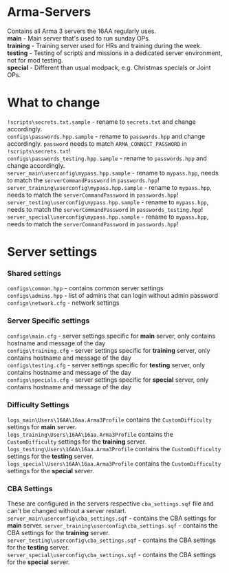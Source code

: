 # Arma-Servers
Contains all Arma 3 servers the 16AA regularly uses.  
**main** - Main server that's used to run sunday OPs.  
**training** - Training server used for HRs and training during the week.  
**testing** - Testing of scripts and missions in a dedicated server environment, not for mod testing.  
**special** - Different than usual modpack, e.g. Christmas specials or Joint OPs.  

# What to change
`!scripts\secrets.txt.sample` - rename to `secrets.txt` and change accordingly.  
`configs\passwords.hpp.sample` - rename to `passwords.hpp` and change accordingly. `password` needs to match `ARMA_CONNECT_PASSWORD` in `!scripts\secrets.txt`!  
`configs\passwords_testing.hpp.sample` - rename to `passwords.hpp` and change accordingly.  
`server_main\userconfig\mypass.hpp.sample` - rename to `mypass.hpp`, needs to match the `serverCommandPassword` in `passwords.hpp`!  
`server_training\userconfig\mypass.hpp.sample` - rename to `mypass.hpp`, needs to match the `serverCommandPassword` in `passwords.hpp`!  
`server_testing\userconfig\mypass.hpp.sample` - rename to `mypass.hpp`, needs to match the `serverCommandPassword` in `passwords_testing.hpp`!  
`server_special\userconfig\mypass.hpp.sample` - rename to `mypass.hpp`, needs to match the `serverCommandPassword` in `passwords.hpp`!  

# Server settings
### Shared settings
`configs\common.hpp` - contains common server settings  
`configs\admins.hpp` - list of admins that can login without admin password  
`configs\network.cfg` - network settings  
### Server Specific settings
`configs\main.cfg` - server settings specific for **main** server, only contains hostname and message of the day  
`configs\training.cfg` - server settings specific for **training** server, only contains hostname and message of the day  
`configs\testing.cfg` - server settings specific for **testing** server, only contains hostname and message of the day  
`configs\specials.cfg` - server settings specific for **special** server, only contains hostname and message of the day  
### Difficulty Settings
`logs_main\Users\16AA\16aa.Arma3Profile` contains the `CustomDifficulty` settings for **main** server.  
`logs_training\Users\16AA\16aa.Arma3Profile` contains the `CustomDifficulty` settings for the **training** server.  
`logs_testing\Users\16AA\16aa.Arma3Profile` contains the `CustomDifficulty` settings for the **testing** server.  
`logs_special\Users\16AA\16aa.Arma3Profile` contains the `CustomDifficulty` settings for the **special** server.  
### CBA Settings
These are configured in the servers respective `cba_settings.sqf` file and can't be changed without a server restart.
`server_main\userconfig\cba_settings.sqf` - contains the CBA settings for **main** server.
`server_training\userconfig\cba_settings.sqf` - contains the CBA settings for the **training** server.  
`server_testing\userconfig\cba_settings.sqf` - contains the CBA settings for the **testing** server.  
`server_special\userconfig\cba_settings.sqf` - contains the CBA settings for the **special** server.  